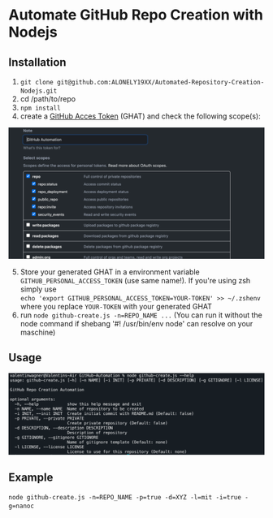 # Automate GitHub Repo Creation with Nodejs
## Installation
1. `git clone git@github.com:ALONELY19XX/Automated-Repository-Creation-Nodejs.git`
2. cd /path/to/repo
3. `npm install`
4. create a [GitHub Acces Token](https://docs.github.com/en/github/authenticating-to-github/creating-a-personal-access-token) (GHAT) and check the following scope(s):

![GitHub Acces Token -  Needed scope(s)](./assets/scopes.png)

5. Store your generated GHAT in a environment variable `GITHUB_PERSONAL_ACCESS_TOKEN` (use same name!). If you're using zsh simply use   
`echo 'export GITHUB_PERSONAL_ACCESS_TOKEN=YOUR-TOKEN' >> ~/.zshenv` where you replace `YOUR-TOKEN` with your generated GHAT
6. run `node github-create.js -n=REPO_NAME ...` (You can run it without the node command if shebang '#! /usr/bin/env node' can resolve on your maschine)

## Usage

![usage](./assets/usage.png)

## Example

`node github-create.js -n=REPO_NAME -p=true -d=XYZ -l=mit -i=true -g=nanoc`
